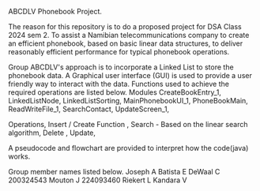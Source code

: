 ABCDLV Phonebook Project.

The reason for this repository is to do a proposed project for DSA Class 2024 sem 2.
To assist a Namibian telecommunications company to create an efficient phonebook,
based on basic linear data structures, to deliver reasonably efficient performance for typical phonebook operations. 

Group ABCDLV's approach is to incorporate a Linked List to store the phonebook data.
A Graphical user interface (GUI) is used to provide a user friendly way to interact with  the data.
Functions used to achieve the required operations are listed below.
Modules 
CreateBookEntry_1,
LinkedListNode,
LinkedListSorting,
MainPhonebookUI_1,
PhoneBookMain,
ReadWriteFile_1,
SearchContact,
UpdateScreen_1,


Operations,
Insert / Create Function ,
Search - Based on the linear search algorithm,
Delete ,
Update,

A pseudocode and flowchart are provided to interpret how the code(java) works.

Group member names listed below.
Joseph A
Batista E
DeWaal C 200324543
Mouton J 224093460
Riekert L
Kandara V

